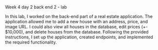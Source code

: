 Week 4 day 2 back end 2 - lab

In this lab, I worked on the back-end part of a real estate application. The application allowed me to add a new house with an address, price, and image URL. I could also view all houses in the database, edit prices (+- $10,000), and delete houses from the database. Following the provided instructions, I set up the application, created endpoints, and implemented the required functionality.